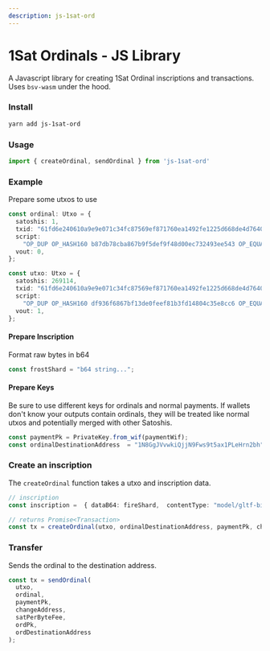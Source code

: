 ```yaml
---
description: js-1sat-ord
---
```


# 1Sat Ordinals - JS Library

A Javascript library for creating 1Sat Ordinal inscriptions and transactions. Uses `bsv-wasm` under the hood.

### Install

```bash
yarn add js-1sat-ord
```

### Usage

```ts
import { createOrdinal, sendOrdinal } from 'js-1sat-ord'
```

### Example

Prepare some utxos to use

```ts
const ordinal: Utxo = {
  satoshis: 1,
  txid: "61fd6e240610a9e9e071c34fc87569ef871760ea1492fe1225d668de4d76407e",
  script:
    "OP_DUP OP_HASH160 b87db78cba867b9f5def9f48d00ec732493ee543 OP_EQUALVERIFY OP_CHECKSIG",
  vout: 0,
};

const utxo: Utxo = {
  satoshis: 269114,
  txid: "61fd6e240610a9e9e071c34fc87569ef871760ea1492fe1225d668de4d76407e",
  script:
    "OP_DUP OP_HASH160 df936f6867bf13de0feef81b3fd14804c35e8cc6 OP_EQUALVERIFY OP_CHECKSIG",
  vout: 1,
};
```

#### Prepare Inscription

Format raw bytes in b64

```ts
const frostShard = "b64 string...";
```

#### Prepare Keys

Be sure to use different keys for ordinals and normal payments. If wallets don't know your outputs contain ordinals, they will be treated like normal utxos and potentially merged with other Satoshis.

```ts
const paymentPk = PrivateKey.from_wif(paymentWif);
const ordinalDestinationAddress  = "1N8GgJVvwkiQjjN9Fws9t5ax1PLeHrn2bh";
```

### Create an inscription

The `createOrdinal` function takes a utxo and inscription data.

```ts
// inscription
const inscription =  { dataB64: fireShard,  contentType: "model/gltf-binary"}

// returns Promise<Transaction>
const tx = createOrdinal(utxo, ordinalDestinationAddress, paymentPk, changeAddress, satPerByteFee, inscription);
```

### Transfer

Sends the ordinal to the destination address.

```ts
const tx = sendOrdinal(
  utxo,
  ordinal,
  paymentPk,
  changeAddress,
  satPerByteFee,
  ordPk,
  ordDestinationAddress
);
```

